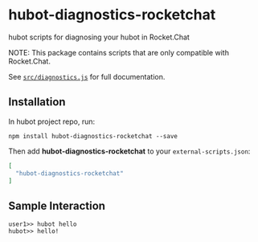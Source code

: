 # hubot-diagnostics-rocketchat

hubot scripts for diagnosing your hubot in Rocket.Chat

NOTE: This package contains scripts that are only compatible with Rocket.Chat.

See [`src/diagnostics.js`](src/diagnostics.js) for full documentation.

## Installation

In hubot project repo, run:

`npm install hubot-diagnostics-rocketchat --save`

Then add **hubot-diagnostics-rocketchat** to your `external-scripts.json`:

```json
[
  "hubot-diagnostics-rocketchat"
]
```

## Sample Interaction

```
user1>> hubot hello
hubot>> hello!
```
